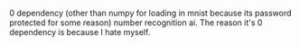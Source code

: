 0 dependency (other than numpy for loading in mnist because its password protected for some reason) number recognition ai. The reason it's 0 dependency is because I hate myself.